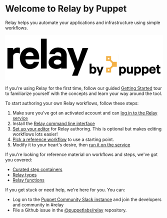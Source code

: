 # Welcome to Relay by Puppet

Relay helps you automate your applications and infrastructure using simple workflows.

![Relay banner](relay_logotype.png)

If you're using Relay for the first time, follow our guided [Getting Started](getting_started.md) tour to familiarize yourself with the concepts and learn your way around the tool.

To start authoring your own Relay workflows, follow these steps:

1. Make sure you've got an activated account and can [log in to the Relay service](https://nebula.puppet.com)
2. Install the [Relay command line interface](https://github.com/puppetlabs/relay#installation)
3. [Set up your editor](setting-up-editor.md) for Relay authoring. This is optional but makes editing workflows lots easier!
4. [Pick a reference workflow](reference-workflows.md) to use a starting point.
5. Modify it to your heart's desire, then [run it on the service](using-workflows/running-a-workflow.md)

If you're looking for reference material on workflows and steps, we've got you covered:

* [Curated step containers](step-specifications.md)
* [Relay types](reference/relay-types.md)
* [Relay functions](reference/relay-functions.md)

If you get stuck or need help, we're here for you. You can:

* Log on to the [Puppet Community Slack instance](https://slack.puppet.com) and join the developers and community in #relay
* File a Github issue in the [@puppetlabs/relay](https://github.com/puppetlabs/relay/issues/new/choose) repository.
